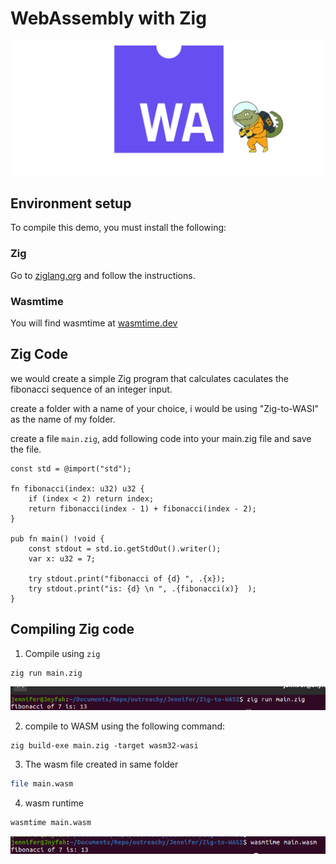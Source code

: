 # WebAssembly with Zig

![Zig Webassembly](/img/tutorial/zigWasi.png?raw=true)

## Environment setup

To compile this demo, you must install the following:

### Zig

Go to [ziglang.org](https://ziglang.org/download/) and follow the instructions.


### Wasmtime

You will find wasmtime at [wasmtime.dev](https://wasmtime.dev/)

## Zig Code

we would create a simple Zig program that calculates caculates the fibonacci sequence of an integer input.

create a folder with a name of your choice, i would be using "Zig-to-WASI" as the name of my folder.

create a file `main.zig`, add following code into your main.zig file and save the file.

```zig
const std = @import("std");

fn fibonacci(index: u32) u32 {
    if (index < 2) return index;
    return fibonacci(index - 1) + fibonacci(index - 2);
}

pub fn main() !void {
    const stdout = std.io.getStdOut().writer();
    var x: u32 = 7;
    
    try stdout.print("fibonacci of {d} ", .{x});
    try stdout.print("is: {d} \n ", .{fibonacci(x)}  );
}
```
## Compiling Zig code

1. Compile using `zig` 

```bash
zig run main.zig
```
![Zig Screenshot1](/img/tutorial/zigRunScreenshot.png?raw=true)



2. compile to WASM using the following command:

```
zig build-exe main.zig -target wasm32-wasi
```

3. The wasm file created in same folder

```bash
file main.wasm
```

4. wasm runtime
```bash
wasmtime main.wasm
```
![Zig Screenshot2](/img/tutorial/zigWasmScreenshot.png?raw=true)

